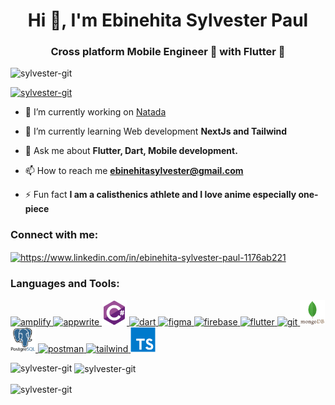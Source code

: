 <h1 align="center">Hi 👋, I'm Ebinehita Sylvester Paul</h1>
<h3 align="center">Cross platform Mobile Engineer 📱 with Flutter 💙</h3>

<p align="left"> <img src="https://komarev.com/ghpvc/?username=sylvester-git&label=Profile%20views&color=0e75b6&style=flat" alt="sylvester-git" /> </p>

<p align="left"> <a href="https://github.com/ryo-ma/github-profile-trophy"><img src="https://github-profile-trophy.vercel.app/?username=sylvester-git" alt="sylvester-git" /></a> </p>

- 🔭 I’m currently working on [Natada](https://play.google.com/store/apps/details?id=com.natada)

- 🌱 I’m currently learning Web development **NextJs and Tailwind**

- 💬 Ask me about **Flutter, Dart, Mobile development.**

- 📫 How to reach me **ebinehitasylvester@gmail.com**

- ⚡ Fun fact **I am a calisthenics athlete and I love anime especially one-piece**

<h3 align="left">Connect with me:</h3>
<p align="left">
<a href="https://linkedin.com/in/https://www.linkedin.com/in/ebinehita-sylvester-paul-1176ab221" target="blank"><img align="center" src="https://raw.githubusercontent.com/rahuldkjain/github-profile-readme-generator/master/src/images/icons/Social/linked-in-alt.svg" alt="https://www.linkedin.com/in/ebinehita-sylvester-paul-1176ab221" height="30" width="40" /></a>
</p>

<h3 align="left">Languages and Tools:</h3>
<p align="left"> <a href="https://aws.amazon.com/amplify/" target="_blank" rel="noreferrer"> <img src="https://docs.amplify.aws/assets/logo-dark.svg" alt="amplify" width="40" height="40"/> </a> <a href="https://appwrite.io" target="_blank" rel="noreferrer"> <img src="https://www.vectorlogo.zone/logos/appwriteio/appwriteio-icon.svg" alt="appwrite" width="40" height="40"/> </a> <a href="https://www.w3schools.com/cs/" target="_blank" rel="noreferrer"> <img src="https://raw.githubusercontent.com/devicons/devicon/master/icons/csharp/csharp-original.svg" alt="csharp" width="40" height="40"/> </a> <a href="https://dart.dev" target="_blank" rel="noreferrer"> <img src="https://www.vectorlogo.zone/logos/dartlang/dartlang-icon.svg" alt="dart" width="40" height="40"/> </a> <a href="https://www.figma.com/" target="_blank" rel="noreferrer"> <img src="https://www.vectorlogo.zone/logos/figma/figma-icon.svg" alt="figma" width="40" height="40"/> </a> <a href="https://firebase.google.com/" target="_blank" rel="noreferrer"> <img src="https://www.vectorlogo.zone/logos/firebase/firebase-icon.svg" alt="firebase" width="40" height="40"/> </a> <a href="https://flutter.dev" target="_blank" rel="noreferrer"> <img src="https://www.vectorlogo.zone/logos/flutterio/flutterio-icon.svg" alt="flutter" width="40" height="40"/> </a> <a href="https://git-scm.com/" target="_blank" rel="noreferrer"> <img src="https://www.vectorlogo.zone/logos/git-scm/git-scm-icon.svg" alt="git" width="40" height="40"/> </a> <a href="https://www.mongodb.com/" target="_blank" rel="noreferrer"> <img src="https://raw.githubusercontent.com/devicons/devicon/master/icons/mongodb/mongodb-original-wordmark.svg" alt="mongodb" width="40" height="40"/> </a> <a href="https://www.postgresql.org" target="_blank" rel="noreferrer"> <img src="https://raw.githubusercontent.com/devicons/devicon/master/icons/postgresql/postgresql-original-wordmark.svg" alt="postgresql" width="40" height="40"/> </a> <a href="https://postman.com" target="_blank" rel="noreferrer"> <img src="https://www.vectorlogo.zone/logos/getpostman/getpostman-icon.svg" alt="postman" width="40" height="40"/> </a> <a href="https://tailwindcss.com/" target="_blank" rel="noreferrer"> <img src="https://www.vectorlogo.zone/logos/tailwindcss/tailwindcss-icon.svg" alt="tailwind" width="40" height="40"/> </a> <a href="https://www.typescriptlang.org/" target="_blank" rel="noreferrer"> <img src="https://raw.githubusercontent.com/devicons/devicon/master/icons/typescript/typescript-original.svg" alt="typescript" width="40" height="40"/> </a> </p>

<p><img align="left" src="https://github-readme-stats.vercel.app/api/top-langs?username=sylvester-git&show_icons=true&locale=en&layout=compact" alt="sylvester-git" /></p>

<p>&nbsp;<img align="center" src="https://github-readme-stats.vercel.app/api?username=sylvester-git&show_icons=true&locale=en" alt="sylvester-git" /></p>

<p><img align="center" src="https://github-readme-streak-stats.herokuapp.com/?user=sylvester-git&" alt="sylvester-git" /></p>
